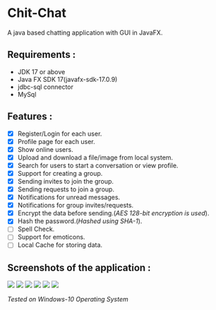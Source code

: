 # Chit-Chat
A java based chatting application with GUI in JavaFX.

## Requirements :
- JDK 17 or above
- Java FX SDK 17(javafx-sdk-17.0.9)
- jdbc-sql connector
- MySql

## Features :
- [x] Register/Login for each user.
- [x] Profile page for each user.
- [x] Show online users.
- [x] Upload and download a file/image from local system.
- [x] Search for users to start a conversation or view profile.
- [x] Support for creating a group.
- [x] Sending invites to join the group.
- [x] Sending requests to join a group.
- [x] Notifications for unread messages.
- [x] Notifications for group invites/requests.
- [x] Encrypt the data before sending.(*AES 128-bit encryption is used*).
- [x] Hash the password.(*Hashed using SHA-1*).
- [ ] Spell Check.
- [ ] Support for emoticons.
- [ ] Local Cache for storing data.

## Screenshots of the application : 
<img src="https://github.com/garvit14/Chit-Chat/blob/master/screenshots/login.png">
<img src="https://github.com/garvit14/Chit-Chat/blob/master/screenshots/signup.png">
<img src="https://github.com/garvit14/Chit-Chat/blob/master/screenshots/mainscreen.png">
<img src="https://github.com/garvit14/Chit-Chat/blob/master/screenshots/create_group.png">
<img src="https://github.com/garvit14/Chit-Chat/blob/master/screenshots/profile.png">
<img src="https://github.com/garvit14/Chit-Chat/blob/master/screenshots/request.png">

*Tested on Windows-10 Operating System*
